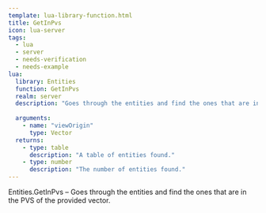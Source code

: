 ```yaml
---
template: lua-library-function.html
title: GetInPvs
icon: lua-server
tags:
  - lua
  - server
  - needs-verification
  - needs-example
lua:
  library: Entities
  function: GetInPvs
  realm: server
  description: "Goes through the entities and find the ones that are in the PVS of the provided vector."
  
  arguments:
    - name: "viewOrigin"
      type: Vector
  returns:
    - type: table
      description: "A table of entities found."
    - type: number
      description: "The number of entities found."
---
```


<div class="lua__search__keywords">
Entities.GetInPvs &#x2013; Goes through the entities and find the ones that are in the PVS of the provided vector.
</div>
